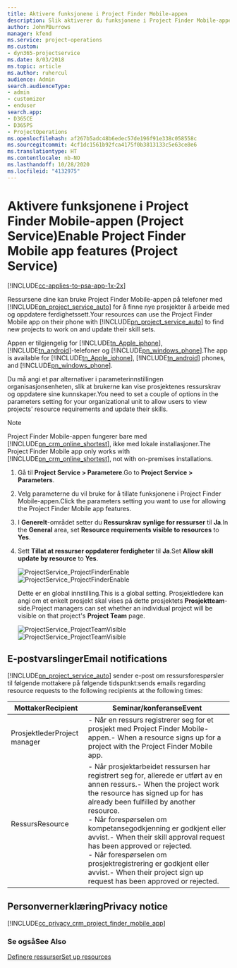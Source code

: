 ```yaml
---
title: Aktivere funksjonene i Project Finder Mobile-appen
description: Slik aktiverer du funksjonene i Project Finder Mobile-appen for Project Service
author: JohnPBurrows
manager: kfend
ms.service: project-operations
ms.custom:
- dyn365-projectservice
ms.date: 8/03/2018
ms.topic: article
ms.author: ruhercul
audience: Admin
search.audienceType:
- admin
- customizer
- enduser
search.app:
- D365CE
- D365PS
- ProjectOperations
ms.openlocfilehash: af267b5adc48b6edec57de196f91e338c058558c
ms.sourcegitcommit: 4cf1dc1561b92fca4175f0b3813133c5e63ce8e6
ms.translationtype: HT
ms.contentlocale: nb-NO
ms.lasthandoff: 10/28/2020
ms.locfileid: "4132975"
---
```

# <a name="enable-project-finder-mobile-app-features-project-service"></a><span data-ttu-id="ad93f-103">Aktivere funksjonene i Project Finder Mobile-appen (Project Service)</span><span class="sxs-lookup"><span data-stu-id="ad93f-103">Enable Project Finder Mobile app features (Project Service)</span></span>

[!INCLUDE[cc-applies-to-psa-app-1x-2x](../includes/cc-applies-to-psa-app-1x-2x.md)]

<span data-ttu-id="ad93f-104">Ressursene dine kan bruke Project Finder Mobile-appen på telefoner med [!INCLUDE[pn_project_service_auto](../includes/pn-project-service-auto.md)] for å finne nye prosjekter å arbeide med og oppdatere ferdighetssett.</span><span class="sxs-lookup"><span data-stu-id="ad93f-104">Your resources can use the Project Finder Mobile app on their phone with [!INCLUDE[pn_project_service_auto](../includes/pn-project-service-auto.md)] to find new projects to work on and update their skill sets.</span></span>  
  
 <span data-ttu-id="ad93f-105">Appen er tilgjengelig for [!INCLUDE[tn_Apple_iphone](../includes/tn-apple-iphone.md)], [!INCLUDE[tn_android](../includes/tn-android.md)]-telefoner og [!INCLUDE[pn_windows_phone](../includes/pn-windows-phone.md)].</span><span class="sxs-lookup"><span data-stu-id="ad93f-105">The app is available for [!INCLUDE[tn_Apple_iphone](../includes/tn-apple-iphone.md)], [!INCLUDE[tn_android](../includes/tn-android.md)] phones, and [!INCLUDE[pn_windows_phone](../includes/pn-windows-phone.md)].</span></span>  
  
 <span data-ttu-id="ad93f-106">Du må angi et par alternativer i parameterinnstillingen organisasjonsenheten, slik at brukerne kan vise prosjektenes ressurskrav og oppdatere sine kunnskaper.</span><span class="sxs-lookup"><span data-stu-id="ad93f-106">You need to set a couple of options in the parameters setting for your organizational unit to allow users to view projects' resource requirements and update their skills.</span></span>  
  
> [!NOTE]
>  <span data-ttu-id="ad93f-107">Project Finder Mobile-appen fungerer bare med [!INCLUDE[pn_crm_online_shortest](../includes/pn-crm-online-shortest.md)], ikke med lokale installasjoner.</span><span class="sxs-lookup"><span data-stu-id="ad93f-107">The Project Finder Mobile app only works with [!INCLUDE[pn_crm_online_shortest](../includes/pn-crm-online-shortest.md)], not with on-premises installations.</span></span>  
  
1. <span data-ttu-id="ad93f-108">Gå til **Project Service > Parametere**.</span><span class="sxs-lookup"><span data-stu-id="ad93f-108">Go to **Project Service > Parameters**.</span></span>  
  
2. <span data-ttu-id="ad93f-109">Velg parameterne du vil bruke for å tillate funksjonene i Project Finder Mobile-appen.</span><span class="sxs-lookup"><span data-stu-id="ad93f-109">Click the parameters setting you want to use for allowing the Project Finder Mobile app features.</span></span>  
  
3. <span data-ttu-id="ad93f-110">I **Generelt**-området setter du **Ressurskrav synlige for ressurser** til **Ja**.</span><span class="sxs-lookup"><span data-stu-id="ad93f-110">In the **General** area, set **Resource requirements visible to resources** to **Yes**.</span></span>  
  
4. <span data-ttu-id="ad93f-111">Sett **Tillat at ressurser oppdaterer ferdigheter** til **Ja**.</span><span class="sxs-lookup"><span data-stu-id="ad93f-111">Set **Allow skill update by resource** to **Yes**.</span></span>  
  
   <span data-ttu-id="ad93f-112">![ProjectService_ProjectFinderEnable](../psa/media/project-service-project-finder-enable.png "ProjectService_ProjectFinderEnable")</span><span class="sxs-lookup"><span data-stu-id="ad93f-112">![ProjectService_ProjectFinderEnable](../psa/media/project-service-project-finder-enable.png "ProjectService_ProjectFinderEnable")</span></span>  
  
   <span data-ttu-id="ad93f-113">Dette er en global innstilling.</span><span class="sxs-lookup"><span data-stu-id="ad93f-113">This is a global setting.</span></span> <span data-ttu-id="ad93f-114">Prosjektledere kan angi om et enkelt prosjekt skal vises på dette prosjektets **Prosjektteam**-side.</span><span class="sxs-lookup"><span data-stu-id="ad93f-114">Project managers can set whether an individual project will be visible on that project's **Project Team** page.</span></span>  
  
   <span data-ttu-id="ad93f-115">![ProjectService_ProjectTeamVisible](../psa/media/project-service-project-team-visible.png "ProjectService_ProjectTeamVisible")</span><span class="sxs-lookup"><span data-stu-id="ad93f-115">![ProjectService_ProjectTeamVisible](../psa/media/project-service-project-team-visible.png "ProjectService_ProjectTeamVisible")</span></span>  
  
## <a name="email-notifications"></a><span data-ttu-id="ad93f-116">E-postvarslinger</span><span class="sxs-lookup"><span data-stu-id="ad93f-116">Email notifications</span></span>  
 [!INCLUDE[pn_project_service_auto](../includes/pn-project-service-auto.md)] <span data-ttu-id="ad93f-117">sender e-post om ressursforespørsler til følgende mottakere på følgende tidspunkt:</span><span class="sxs-lookup"><span data-stu-id="ad93f-117">sends emails regarding resource requests to the following recipients at the following times:</span></span>  
  
|<span data-ttu-id="ad93f-118">Mottaker</span><span class="sxs-lookup"><span data-stu-id="ad93f-118">Recipient</span></span>|<span data-ttu-id="ad93f-119">Seminar/konferanse</span><span class="sxs-lookup"><span data-stu-id="ad93f-119">Event</span></span>|  
|---------------|-----------|  
|<span data-ttu-id="ad93f-120">Prosjektleder</span><span class="sxs-lookup"><span data-stu-id="ad93f-120">Project manager</span></span>|<span data-ttu-id="ad93f-121">-   Når en ressurs registrerer seg for et prosjekt med Project Finder Mobile-appen.</span><span class="sxs-lookup"><span data-stu-id="ad93f-121">-   When a resource signs up for a project with the Project Finder Mobile app.</span></span>|  
|<span data-ttu-id="ad93f-122">Ressurs</span><span class="sxs-lookup"><span data-stu-id="ad93f-122">Resource</span></span>|<span data-ttu-id="ad93f-123">-   Når prosjektarbeidet ressursen har registrert seg for, allerede er utført av en annen ressurs.</span><span class="sxs-lookup"><span data-stu-id="ad93f-123">-   When the project work the resource has signed up for has already been fulfilled by another resource.</span></span><br /><span data-ttu-id="ad93f-124">-   Når forespørselen om kompetansegodkjenning er godkjent eller avvist.</span><span class="sxs-lookup"><span data-stu-id="ad93f-124">-   When their skill approval request has been approved or rejected.</span></span><br /><span data-ttu-id="ad93f-125">-   Når forespørselen om prosjektregistrering er godkjent eller avvist.</span><span class="sxs-lookup"><span data-stu-id="ad93f-125">-   When their project sign up request has been approved or rejected.</span></span>|  
  
## <a name="privacy-notice"></a><span data-ttu-id="ad93f-126">Personvernerklæring</span><span class="sxs-lookup"><span data-stu-id="ad93f-126">Privacy notice</span></span>  
 [!INCLUDE[cc_privacy_crm_project_finder_mobile_app](../includes/cc-privacy-crm-project-finder-mobile-app.md)]  
  
### <a name="see-also"></a><span data-ttu-id="ad93f-127">Se også</span><span class="sxs-lookup"><span data-stu-id="ad93f-127">See Also</span></span>  
 [<span data-ttu-id="ad93f-128">Definere ressurser</span><span class="sxs-lookup"><span data-stu-id="ad93f-128">Set up resources</span></span>](../psa/set-up-resources.md)
